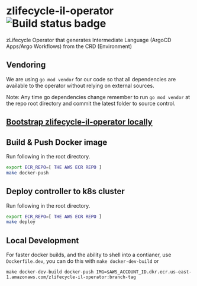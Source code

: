 # zlifecycle-il-operator ![Build status badge](https://github.com/CompuZest/zlifecycle-il-operator/actions/workflows/main.yaml/badge.svg)

zLifecycle Operator that generates Intermediate Language (ArgoCD Apps/Argo Workflows) from the CRD (Environment)

## Vendoring

We are using `go mod vendor` for our code so that all dependencies are available to the operator without relying on external sources. 

Note: Any time go dependencies change remember to run `go mod vendor` at the repo root directory and commit the latest folder to source control.

## [Bootstrap zlifecycle-il-operator locally](./zlifecycle/runbook/setup/bootstrap-operator-locally.md)

## Build & Push Docker image

Run following in the root directory.

```bash
export ECR_REPO=[ THE AWS ECR REPO ]
make docker-push
```

## Deploy controller to k8s cluster

Run following in the root directory.

```bash
export ECR_REPO=[ THE AWS ECR REPO ]
make deploy
```

## Local Development
For faster docker builds, and the ability to shell into a contianer, use `Dockerfile.dev`, you can do this with `make docker-dev-build` or

```
make docker-dev-build docker-push IMG=$AWS_ACCOUNT_ID.dkr.ecr.us-east-1.amazonaws.com/zlifecycle-il-operator:branch-tag
```
